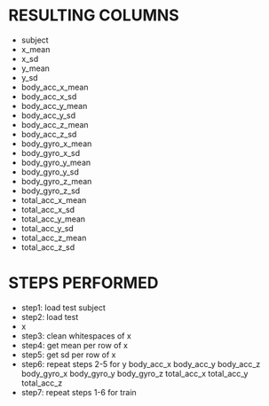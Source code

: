 # RESULTING COLUMNS
* subject
* x_mean
* x_sd
* y_mean
* y_sd
* body_acc_x_mean
* body_acc_x_sd
* body_acc_y_mean
* body_acc_y_sd
* body_acc_z_mean
* body_acc_z_sd
* body_gyro_x_mean
* body_gyro_x_sd
* body_gyro_y_mean
* body_gyro_y_sd
* body_gyro_z_mean
* body_gyro_z_sd
* total_acc_x_mean
* total_acc_x_sd
* total_acc_y_mean
* total_acc_y_sd
* total_acc_z_mean
* total_acc_z_sd

# STEPS PERFORMED
* step1: load test
subject
* step2: load test
* x
* step3: clean whitespaces of
 x
* step4: get mean per row of
x
* step5: get sd per row of
x
* step6: repeat steps 2-5 for
y
body_acc_x
body_acc_y
body_acc_z
body_gyro_x
body_gyro_y
body_gyro_z
total_acc_x
total_acc_y
total_acc_z
* step7: repeat steps 1-6 for train


